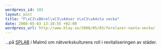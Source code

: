 ```yaml
--- 
wordpress_id: 101
layout: post
title: "F\xC3\xB6rel\xC3\xA4ser n\xC3\xA4sta vecka"
date: 2008-05-03 13:10:55 +02:00
wordpress_url: http://www.blay.se/2008/05/03/forelaser-nasta-vecka/
---
```

...på <a href="http://www.malmo.se/spontanlab">SPLAB</a> i Malmö om nätverkskulturens roll i revitaliseringen av städer.
